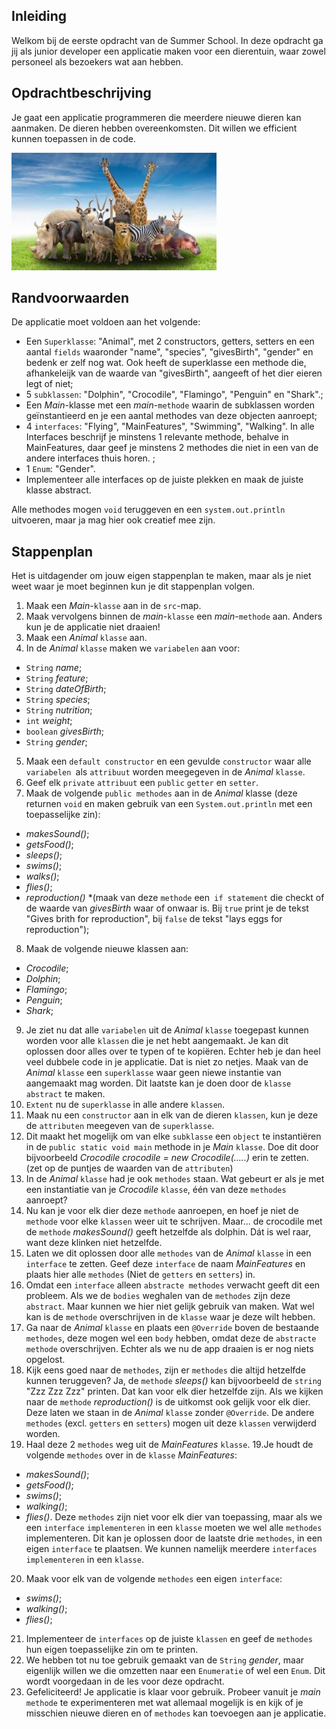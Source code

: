
## Inleiding

Welkom bij de eerste opdracht van de Summer School. In deze opdracht ga jij als junior developer een applicatie maken voor een dierentuin, waar zowel personeel als bezoekers wat aan hebben.

## Opdrachtbeschrijving

Je gaat een applicatie programmeren die meerdere nieuwe dieren kan aanmaken. De dieren hebben overeenkomsten. Dit willen we efficient kunnen toepassen in de code.

![Dierentuin!](./uploads/dieren.JPG)

## Randvoorwaarden

De applicatie moet voldoen aan het volgende:

- Een `Superklasse`: "Animal", met 2 constructors, getters, setters en een aantal `fields` waaronder "name", "species", "givesBirth", "gender" en bedenk er zelf nog wat. Ook heeft de superklasse een methode die, afhankeleijk van de waarde van "givesBirth", aangeeft of het dier eieren legt of niet;
- 5 `subklassen`: "Dolphin", "Crocodile", "Flamingo", "Penguin" en "Shark".;
- Een _Main_-klasse met een _main_-`methode` waarin de subklassen worden geïnstantieerd en je een aantal methodes van deze objecten aanroept;
- 4 `interfaces`: "Flying", "MainFeatures", "Swimming", "Walking". In alle Interfaces beschrijf je minstens 1 relevante methode, behalve in MainFeatures, daar geef je minstens 2 methodes die niet in een van de andere interfaces thuis horen. ;
- 1 `Enum`: "Gender".
- Implementeer alle interfaces op de juiste plekken en maak de juiste klasse abstract.

Alle methodes mogen `void` teruggeven en een `system.out.println` uitvoeren, maar ja mag hier ook creatief mee zijn.

## Stappenplan
Het is uitdagender om jouw eigen stappenplan te maken, maar als je niet weet waar je moet beginnen kun je dit stappenplan volgen.
1. Maak een _Main_-`klasse` aan in de `src`-map.
2. Maak vervolgens binnen de _main_-`klasse` een _main_-`methode` aan. Anders kun je de applicatie niet draaien!
3. Maak een _Animal_ `klasse` aan.
4. In de _Animal_ `klasse` maken we `variabelen` aan voor:
- `String` _name_;
- `String` _feature_;
- `String` _dateOfBirth_;
- `String` _species_;
- `String` _nutrition_;
- `int` _weight_;
- `boolean` _givesBirth_;
- `String` _gender_;
5. Maak een `default constructor` en een gevulde `constructor` waar alle `variabelen `als `attribuut` worden meegegeven in de _Animal_ `klasse`.
6. Geef elk `private` `attribuut` een `public` `getter` en `setter`.
7. Maak de volgende `public methodes` aan in de _Animal_ klasse (deze returnen `void` en maken gebruik van een `System.out.println` met een toepasselijke zin):
- _makesSound()_;
- _getsFood()_;
- _sleeps()_;
- _swims()_;
- _walks()_;
- _flies()_;
- _reproduction()_ *(maak van deze `methode` een` if statement` die checkt of de waarde van _givesBirth_ waar of onwaar is. Bij `true` print je de tekst "Gives brith for reproduction", bij `false` de tekst "lays eggs for reproduction");
8. Maak de volgende nieuwe klassen aan:
- _Crocodile_;
- _Dolphin_;
- _Flamingo_;
- _Penguin_;
- _Shark_;
9. Je ziet nu dat alle `variabelen` uit de _Animal_ `klasse` toegepast kunnen worden voor alle `klassen` die je net hebt aangemaakt. Je kan dit oplossen door alles over te typen of te kopiëren. Echter heb je dan heel veel dubbele code in je applicatie. Dat is niet zo netjes. Maak van de _Animal_ `klasse` een `superklasse` waar geen niewe instantie van aangemaakt mag worden. Dit laatste kan je doen door de `klasse` `abstract` te maken.  
10. `Extent` nu de `superklasse` in alle andere `klassen`. 
11. Maak nu een `constructor` aan in elk van de dieren `klassen`, kun je deze de `attributen` meegeven van de `superklasse`.
12. Dit maakt het mogelijk om van elke `subklasse` een `object` te instantiëren in de `public static void main` methode in je _Main_ `klasse`. Doe dit door bijvoorbeeld _Crocodile crocodile = new Crocodile(.....)_ erin te zetten. (zet op de puntjes de waarden van de `attributen`)
12. In de _Animal_ `klasse` had je ook `methodes` staan. Wat gebeurt er als je met een instantiatie van je _Crocodile_ `klasse`, één van deze `methodes` aanroept?
13. Nu kan je voor elk dier deze `methode` aanroepen, en hoef je niet de `methode` voor elke `klassen` weer uit te schrijven. Maar... de crocodile met de `methode` _makesSound()_ geeft hetzelfde als dolphin. Dát is wel raar, want deze klinken niet hetzelfde.
14. Laten we dit oplossen door alle `methodes` van de _Animal_ `klasse` in een `interface` te zetten. Geef deze `interface` de naam _MainFeatures_ en plaats hier alle `methodes` (Niet de `getters` en `setters`) in.
15. Omdat een `interface` alleen `abstracte methodes` verwacht geeft dit een probleem. Als we de `bodies` weghalen van de `methodes` zijn deze `abstract`. Maar kunnen we hier niet gelijk gebruik van maken. Wat wel kan is de `methode` overschrijven in de `klasse` waar je deze wilt hebben. 
16. Ga naar de _Animal_ `klasse` en plaats een `@Override` boven de bestaande `methodes`, deze mogen wel een `body` hebben, omdat deze de `abstracte methode` overschrijven. Echter als we nu de app draaien is er nog niets opgelost. 
17. Kijk eens goed naar de `methodes`, zijn er `methodes` die altijd hetzelfde kunnen teruggeven? Ja, de `methode` _sleeps()_ kan bijvoorbeeld de `string` "Zzz Zzz Zzz" printen. Dat kan voor elk dier hetzelfde zijn. Als we kijken naar de `methode` _reproduction()_ is de uitkomst ook gelijk voor elk dier. Deze laten we staan in de _Animal_ `klasse` zonder `@Override`. De andere `methodes` (excl. `getters` en `setters`) mogen uit deze `klassen` verwijderd worden. 
18. Haal deze 2 `methodes` weg uit de _MainFeatures_ `klasse`.
19.Je houdt de volgende `methodes` over in de `klasse` _MainFeatures_:
 - _makesSound()_;
 - _getsFood()_;
 - _swims()_;
 - _walking()_;
 - _flies()_.
 Deze `methodes` zijn niet voor elk dier van toepassing, maar als we een `interface` `implementeren` in een `klasse` moeten we wel alle `methodes` implementeren. Dit kan je oplossen door de laatste drie `methodes`, in een eigen `interface` te plaatsen. We kunnen namelijk meerdere `interfaces` `implementeren` in een `klasse`. 
20. Maak voor elk van de volgende `methodes` een eigen `interface`:
 - _swims()_;
 - _walking()_;
 - _flies()_;  
21. Implementeer de `interfaces` op de juiste `klassen` en geef de `methodes` hun eigen toepasselijke zin om te printen.
22. We hebben tot nu toe gebruik gemaakt van de `String` _gender_, maar eigenlijk willen we die omzetten naar een `Enumeratie` of wel een `Enum`. Dit wordt voorgedaan in de les voor deze opdracht.  
23. Gefeliciteerd! Je applicatie is klaar voor gebruik. Probeer vanuit je _main_ `methode` te experimenteren met wat allemaal mogelijk is en kijk of je misschien nieuwe dieren en of `methodes` kan toevoegen aan je applicatie.
